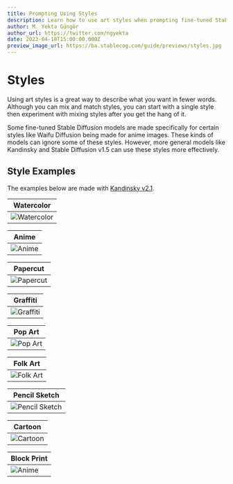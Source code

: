```yaml
---
title: Prompting Using Styles
description: Learn how to use art styles when prompting fine-tuned Stable Diffusion models and Kandinsky on Stablecog.
author: M. Yekta Güngör
author_url: https://twitter.com/ngyekta
date: 2023-04-18T15:00:00.000Z
preview_image_url: https://ba.stablecog.com/guide/previews/styles.jpg
---
```


# Styles

Using art styles is a great way to describe what you want in fewer words. Although you can mix and match styles, you can start with a single style then experiment with mixing styles after you get the hang of it.

Some fine-tuned Stable Diffusion models are made specifically for certain styles like Waifu Diffusion being made for anime images. These kinds of models can ignore some of these styles. However, more general models like Kandinsky and Stable Diffusion v1.5 can use these styles more effectively.

## Style Examples

The examples below are made with [Kandinsky v2.1](/guide/models/kandinsky).

| Watercolor                                                                                                        |
| ----------------------------------------------------------------------------------------------------------------- |
| ![Watercolor](https://ba.stablecog.com/guide/prompting/styles_watercolor.jpg)<!--rehype:width=1024&height=1024--> |

<!--rehype:class=w-full md:w-1/2 lg:w-1/3-->

| Anime                                                                                                   |
| ------------------------------------------------------------------------------------------------------- |
| ![Anime](https://ba.stablecog.com/guide/prompting/styles_anime.jpg)<!--rehype:width=1024&height=1024--> |

<!--rehype:class=w-full md:w-1/2 lg:w-1/3-->

| Papercut                                                                                                      |
| ------------------------------------------------------------------------------------------------------------- |
| ![Papercut](https://ba.stablecog.com/guide/prompting/styles_papercut.jpg)<!--rehype:width=1024&height=1024--> |

<!--rehype:class=w-full md:w-1/2 lg:w-1/3-->

| Graffiti                                                                                                      |
| ------------------------------------------------------------------------------------------------------------- |
| ![Graffiti](https://ba.stablecog.com/guide/prompting/styles_graffiti.jpg)<!--rehype:width=1024&height=1024--> |

<!--rehype:class=w-full md:w-1/2 lg:w-1/3-->

| Pop Art                                                                                                     |
| ----------------------------------------------------------------------------------------------------------- |
| ![Pop Art](https://ba.stablecog.com/guide/prompting/styles_pop_art.jpg)<!--rehype:width=1024&height=1024--> |

<!--rehype:class=w-full md:w-1/2 lg:w-1/3-->

| Folk Art                                                                                                      |
| ------------------------------------------------------------------------------------------------------------- |
| ![Folk Art](https://ba.stablecog.com/guide/prompting/styles_folk_art.jpg)<!--rehype:width=1024&height=1024--> |

<!--rehype:class=w-full md:w-1/2 lg:w-1/3-->

| Pencil Sketch                                                                                                           |
| ----------------------------------------------------------------------------------------------------------------------- |
| ![Pencil Sketch](https://ba.stablecog.com/guide/prompting/styles_pencil_sketch.jpg)<!--rehype:width=1024&height=1024--> |

<!--rehype:class=w-full md:w-1/2 lg:w-1/3-->

| Cartoon                                                                                                     |
| ----------------------------------------------------------------------------------------------------------- |
| ![Cartoon](https://ba.stablecog.com/guide/prompting/styles_cartoon.jpg)<!--rehype:width=1024&height=1024--> |

<!--rehype:class=w-full md:w-1/2 lg:w-1/3-->

| Block Print                                                                                                   |
| ------------------------------------------------------------------------------------------------------------- |
| ![Anime](https://ba.stablecog.com/guide/prompting/styles_block_print.jpg)<!--rehype:width=1024&height=1024--> |

<!--rehype:class=w-full md:w-1/2 lg:w-1/3-->
